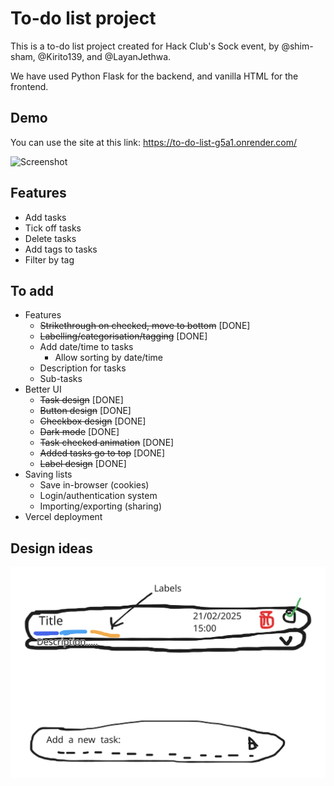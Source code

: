 # To-do list project

This is a to-do list project created for Hack Club's Sock event, by @shim-sham,
@Kirito139, and @LayanJethwa.

We have used Python Flask for the backend, and vanilla HTML for the frontend.
## Demo

You can use the site at this link: https://to-do-list-g5a1.onrender.com/

![Screenshot](LINK_TO_SCREENSHOT)
## Features

- Add tasks
- Tick off tasks
- Delete tasks
- Add tags to tasks
- Filter by tag
## To add

- Features
    - ~~Strikethrough on checked, move to bottom~~ [DONE]
    - ~~Labelling/categorisation/tagging~~ [DONE]
    - Add date/time to tasks
        - Allow sorting by date/time
    - Description for tasks
    - Sub-tasks
- Better UI
    - ~~Task design~~ [DONE]
    - ~~Button design~~ [DONE]
    - ~~Checkbox design~~ [DONE]
    - ~~Dark mode~~ [DONE]
    - ~~Task checked animation~~ [DONE]
    - ~~Added tasks go to top~~ [DONE]
    - ~~Label design~~ [DONE]
- Saving lists
    - Save in-browser (cookies)
    - Login/authentication system
    - Importing/exporting (sharing)
- Vercel deployment

## Design ideas

![UI design](https://raw.githubusercontent.com/shim-sham/todo-list-site/main/sketch.svg)

